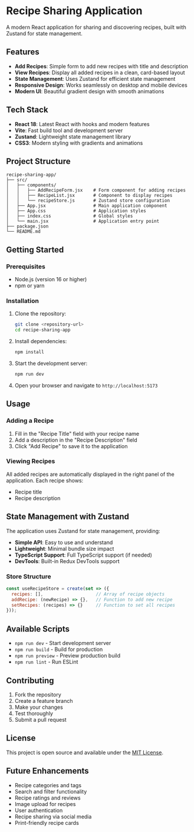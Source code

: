 # Recipe Sharing Application

A modern React application for sharing and discovering recipes, built with Zustand for state management.

## Features

- **Add Recipes**: Simple form to add new recipes with title and description
- **View Recipes**: Display all added recipes in a clean, card-based layout
- **State Management**: Uses Zustand for efficient state management
- **Responsive Design**: Works seamlessly on desktop and mobile devices
- **Modern UI**: Beautiful gradient design with smooth animations

## Tech Stack

- **React 18**: Latest React with hooks and modern features
- **Vite**: Fast build tool and development server
- **Zustand**: Lightweight state management library
- **CSS3**: Modern styling with gradients and animations

## Project Structure

```
recipe-sharing-app/
├── src/
│   ├── components/
│   │   ├── AddRecipeForm.jsx    # Form component for adding recipes
│   │   ├── RecipeList.jsx       # Component to display recipes
│   │   └── recipeStore.js       # Zustand store configuration
│   ├── App.jsx                  # Main application component
│   ├── App.css                  # Application styles
│   ├── index.css                # Global styles
│   └── main.jsx                 # Application entry point
├── package.json
└── README.md
```

## Getting Started

### Prerequisites

- Node.js (version 16 or higher)
- npm or yarn

### Installation

1. Clone the repository:
   ```bash
   git clone <repository-url>
   cd recipe-sharing-app
   ```

2. Install dependencies:
   ```bash
   npm install
   ```

3. Start the development server:
   ```bash
   npm run dev
   ```

4. Open your browser and navigate to `http://localhost:5173`

## Usage

### Adding a Recipe

1. Fill in the "Recipe Title" field with your recipe name
2. Add a description in the "Recipe Description" field
3. Click "Add Recipe" to save it to the application

### Viewing Recipes

All added recipes are automatically displayed in the right panel of the application. Each recipe shows:
- Recipe title
- Recipe description

## State Management with Zustand

The application uses Zustand for state management, providing:

- **Simple API**: Easy to use and understand
- **Lightweight**: Minimal bundle size impact
- **TypeScript Support**: Full TypeScript support (if needed)
- **DevTools**: Built-in Redux DevTools support

### Store Structure

```javascript
const useRecipeStore = create(set => ({
  recipes: [],                    // Array of recipe objects
  addRecipe: (newRecipe) => {},   // Function to add new recipe
  setRecipes: (recipes) => {}     // Function to set all recipes
}));
```

## Available Scripts

- `npm run dev` - Start development server
- `npm run build` - Build for production
- `npm run preview` - Preview production build
- `npm run lint` - Run ESLint

## Contributing

1. Fork the repository
2. Create a feature branch
3. Make your changes
4. Test thoroughly
5. Submit a pull request

## License

This project is open source and available under the [MIT License](LICENSE).

## Future Enhancements

- Recipe categories and tags
- Search and filter functionality
- Recipe ratings and reviews
- Image upload for recipes
- User authentication
- Recipe sharing via social media
- Print-friendly recipe cards
